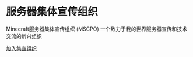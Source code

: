 # 服务器集体宣传组织

Minecraft服务器集体宣传组织 (MSCPO)
一个致力于我的世界服务器宣传和技术交流的新兴组织

[加入集宣组织](http://qm.qq.com/cgi-bin/qm/qr?_wv=1027&k=-ha-O_RHEHGVRN9NAZem0ERNmHe7T51C&authKey=1Xb0FkaaJ1VwawDAZQIDz4eGFi6I32VMj6zN5pMgusmRBq%2FDhipJirNgXqHgQ51W&noverify=0&group_code=715969715)